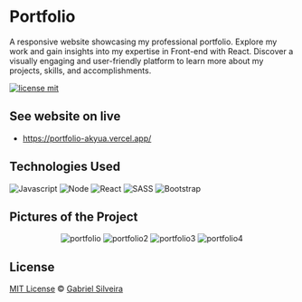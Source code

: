 # Portfolio

A responsive website showcasing my professional portfolio. Explore my work and gain insights into my expertise in Front-end with React. Discover a visually engaging and user-friendly platform to learn more about my projects, skills, and accomplishments.

[![license mit](https://img.shields.io/badge/license-MIT-blue.svg?style=for-the-badge&labelColor=000)](https://img.shields.io/github/license/akyua/Portfolio)

## See website on live

- https://portfolio-akyua.vercel.app/

## Technologies Used

![Javascript](https://img.shields.io/badge/-Javascript-black?style=for-the-badge&logo=javascript)
![Node](https://img.shields.io/badge/-NodeJS-black?style=for-the-badge&logo=node.js)
![React](https://img.shields.io/badge/-React-black?style=for-the-badge&logo=react)
![SASS](https://img.shields.io/badge/-SASS-black?style=for-the-badge&logo=sass)
![Bootstrap](https://img.shields.io/badge/-Bootstrap-black?style=for-the-badge&logo=bootstrap)

## Pictures of the Project

<div align="center">

![portfolio](https://github.com/akyua/Portfolio/assets/75745796/3a963bc5-d27f-45dc-8e3a-d999fe81d3b2)
![portfolio2](https://github.com/akyua/Portfolio/assets/75745796/e6387f13-5f85-4c5c-8b89-3f3e3c05ccb8)
![portfolio3](https://github.com/akyua/Portfolio/assets/75745796/356a488f-a42f-46dd-a33b-3e0abb45a293)
![portfolio4](https://github.com/akyua/Portfolio/assets/75745796/408895c2-9fe5-481a-9eec-1641a4a2e5b6)

</div>

## License

[MIT License](./LICENSE) © [Gabriel Silveira](http://gabrielsilveira.tk/)
